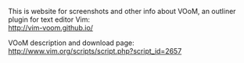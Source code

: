 This is website for screenshots and other info about VOoM, an outliner plugin for text editor Vim:  
<http://vim-voom.github.io/>

VOoM description and download page:  
<http://www.vim.org/scripts/script.php?script_id=2657>

